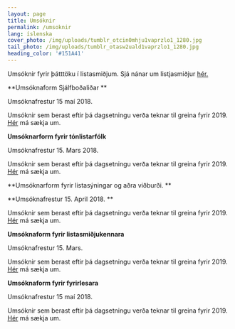 ```yaml
---
layout: page
title: Umsóknir
permalink: /umsoknir
lang: íslenska
cover_photo: /img/uploads/tumblr_otcin0mhju1vaprzlo1_1280.jpg
tail_photo: /img/uploads/tumblr_otasw2uald1vaprzlo1_1280.jpg
heading_color: '#151A41'
---
```

Umsóknir fyrir þátttöku í listasmiðjum. Sjá nánar um listjasmiðjur [hér.](http://lunga.is/dagskra)<br>

**Umsóknaform Sjálfboðaliðar **

Umsóknafrestur 15 maí 2018. 

Umsóknir sem berast eftir þá dagsetningu verða teknar til greina fyrir 2019. [Hér](https://podio.com/webforms/20703886/1425536) má sækja um. <br>

**Umsóknarform fyrir tónlistarfólk**

Umsóknafrestur 15. Mars 2018. 

Umsóknir sem berast eftir þá dagsetningu verða teknar til greina fyrir 2019.  [Hér](https://podio.com/webforms/20769252/1427418) má sækja um.<br>

**Umsóknarform fyrir listasýningar og aðra viðburði. **

**Umsóknafrestur 15. April 2018. **

Umsóknir sem berast eftir þá dagsetningu verða teknar til greina fyrir 2019. [Hér](https://podio.com/webforms/20769251/1427416) má sækja um. <br>

**Umsóknaform fyrir listasmiðjukennara**

Umsóknafrestur 15. Mars. 

Umsóknir sem berast eftir þá dagsetningu verða teknar til greina fyrir 2019. [Hér](https://podio.com/webforms/20769289/1427422) má sækja um. <br>

**Umsóknaform fyrir fyrirlesara**

Umsóknafrestur 15 maí 2018. 

Umsóknir sem berast eftir þá dagsetningu verða teknar til greina fyrir 2019.[ Hér](https://podio.com/webforms/20769301/1427427) má sækja um.
